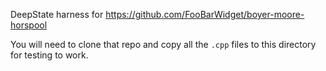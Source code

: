 DeepState harness for https://github.com/FooBarWidget/boyer-moore-horspool

You will need to clone that repo and copy all the `.cpp` files to this directory for testing to work.
